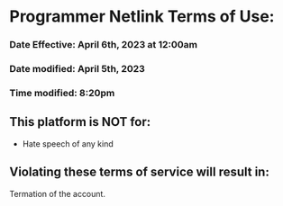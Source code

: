 # Programmer Netlink Terms of Use:

### Date Effective: April 6th, 2023 at 12:00am
### Date modified: April 5th, 2023
### Time modified: 8:20pm

## This platform is NOT for:
* Hate speech of any kind

## Violating these terms of service will result in:

Termation of the account.

